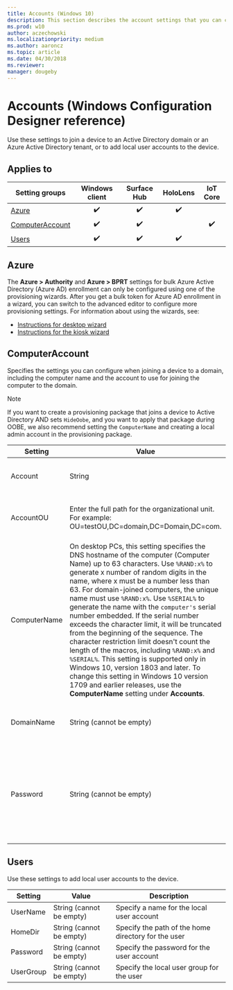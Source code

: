 ```yaml
---
title: Accounts (Windows 10)
description: This section describes the account settings that you can configure in provisioning packages for Windows 10 using Windows Configuration Designer.
ms.prod: w10
author: aczechowski
ms.localizationpriority: medium
ms.author: aaroncz
ms.topic: article
ms.date: 04/30/2018
ms.reviewer: 
manager: dougeby
---
```


# Accounts (Windows Configuration Designer reference)

Use these settings to join a device to an Active Directory domain or an Azure Active Directory tenant, or to add local user accounts to the device.

## Applies to

| Setting groups | Windows client | Surface Hub | HoloLens | IoT Core |
| --- | :---: | :---: | :---: | :---: | 
| [Azure](#azure) | ✔️ | ✔️ | ✔️ |  |
| [ComputerAccount](#computeraccount) | ✔️ | ✔️ |   |  ✔️ |
| [Users](#users) | ✔️ | ✔️ | ✔️ |  |


## Azure

The **Azure > Authority** and **Azure > BPRT** settings for bulk Azure Active Directory (Azure AD) enrollment can only be configured using one of the provisioning wizards. After you get a bulk token for Azure AD enrollment in a wizard, you can switch to the advanced editor to configure more provisioning settings. For information about using the wizards, see:

- [Instructions for desktop wizard](../provisioning-packages/provision-pcs-for-initial-deployment.md)
- [Instructions for the kiosk wizard](../kiosk-single-app.md#wizard)

## ComputerAccount

Specifies the settings you can configure when joining a device to a domain, including the computer name and the account to use for joining the computer to the domain.

>[!NOTE]
>If you want to create a provisioning package that joins a device to Active Directory AND sets `HideOobe`, and you want to apply that package during OOBE, we also recommend setting the `ComputerName` and creating a local admin account in the provisioning package.

| Setting | Value | Description |
| --- | --- | --- |
| Account | String  | Account to use to join computer to domain  |
| AccountOU | Enter the full path for the organizational unit. For example: OU=testOU,DC=domain,DC=Domain,DC=com.  | Name of organizational unit for the computer account  |
| ComputerName | On desktop PCs, this setting specifies the DNS hostname of the computer (Computer Name) up to 63 characters. Use `%RAND:x%` to generate x number of random digits in the name, where x must be a number less than 63. For domain-joined computers, the unique name must use `%RAND:x%`. Use `%SERIAL%` to generate the name with the `computer's` serial number embedded. If the serial number exceeds the character limit, it will be truncated from the beginning of the sequence. The character restriction limit doesn't count the length of the macros, including `%RAND:x%` and `%SERIAL%`. This setting is supported only in Windows 10, version 1803 and later. To change this setting in Windows 10 version 1709 and earlier releases, use the **ComputerName** setting under **Accounts**. | Specifies the name of the Windows device (computer name on PCs)  |
| DomainName | String (cannot be empty) | Specify the name of the domain that the device will join  |
| Password | String (cannot be empty) | Corresponds to the password of the user account that's authorized to join the computer account to the domain.  |

## Users

Use these settings to add local user accounts to the device.

| Setting | Value | Description |
| --- | --- | --- |
| UserName | String (cannot be empty)  | Specify a name for the local user account  |
| HomeDir | String (cannot be empty) | Specify the path of the home directory for the user |
| Password | String (cannot be empty)  | Specify the password for the user account |
| UserGroup | String (cannot be empty) | Specify the local user group for the user |
